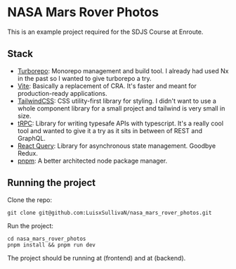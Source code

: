 # NASA Mars Rover Photos

This is an example project required for the SDJS Course at Enroute.

## Stack

* [Turborepo](https://turborepo.org/): Monorepo management and build tool. I already had used Nx in the past so I wanted to give turborepo a try.
* [Vite](https://vitejs.dev/): Basically a replacement of CRA. It's faster and meant for production-ready applications.
* [TailwindCSS](https://tailwindcss.com/): CSS utility-first library for styling. I didn't want to use a whole component library for a small project and tailwind is very small in size.
* [tRPC](https://trpc.io/): Library for writing typesafe APIs with typescript. It's a really cool tool and wanted to give it a try as it sits in between of REST and GraphQL.
* [React Query](https://tanstack.com/query/v4/): Library for asynchronous state management. Goodbye Redux.
* [pnpm](https://pnpm.io/): A better architected node package manager.

## Running the project

Clone the repo:
```
git clone git@github.com:LuisxSullivaN/nasa_mars_rover_photos.git
```

Run the project:
```
cd nasa_mars_rover_photos
pnpm install && pnpm run dev
```

The project should be running at [](http://localhost:5173) (frontend) and at [](http://localhost:4000) (backend).
